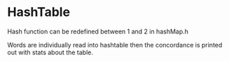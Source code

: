 # HashTable

Hash function can be redefined between 1 and 2 in hashMap.h

Words are individually read into hashtable then the concordance is printed out with stats about the table.
